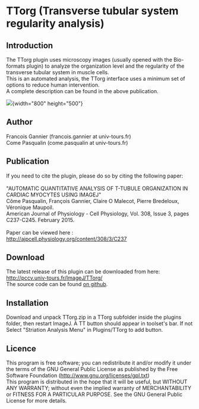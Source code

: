 # TTorg (Transverse tubular system regularity analysis)

## Introduction

The TTorg plugin uses microscopy images (usually opened with the
Bio-formats plugin) to analyze the organization level and the regularity
of the transverse tubular system in muscle cells.\
This is an automated analysis, the TTorg interface uses a minimum set of
options to reduce human intervention.\
A complete description can be found in the above publication.

![](http://pccv.univ-tours.fr/ImageJ/TTorg/img/fft.png){width="800"
height="500"}

## Author

Francois Gannier (francois.gannier at univ-tours.fr)\
Come Pasqualin (come.pasqualin at univ-tours.fr)

## Publication

If you need to cite the plugin, please do so by citing the following
paper:\
\
\"AUTOMATIC QUANTITATIVE ANALYSIS OF T-TUBULE ORGANIZATION IN CARDIAC
MYOCYTES USING IMAGEJ\"\
Côme Pasqualin, François Gannier, Claire O Malecot, Pierre Bredeloux,
Véronique Maupoil.\
American Journal of Physiology - Cell Physiology, Vol. 308, Issue 3,
pages C237-C245. February 2015.\
\
Paper can be viewed here :
<http://ajpcell.physiology.org/content/308/3/C237>

## Download

The latest release of this plugin can be downloaded from here:
<http://pccv.univ-tours.fr/ImageJ/TTorg/>\
The source code can be found [on github](https://github.com/PCCV/TTorg).

## Installation

Download and unpack TTorg.zip in a TTorg subfolder inside the plugins
folder, then restart ImageJ. A TT button should appear in toolset\'s
bar. If not Select \"Striation Analysis Menu\" in Plugins/TTorg to add
button.

## Licence

This program is free software; you can redistribute it and/or modify it
under the terms of the GNU General Public License as published by the
Free Software Foundation (<http://www.gnu.org/licenses/gpl.txt>)\
This program is distributed in the hope that it will be useful, but
WITHOUT ANY WARRANTY; without even the implied warranty of
MERCHANTABILITY or FITNESS FOR A PARTICULAR PURPOSE. See the GNU General
Public License for more details.
